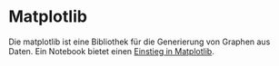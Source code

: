 # Matplotlib

Die matplotlib ist eine Bibliothek für die Generierung von
Graphen aus Daten. Ein Notebook bietet einen [Einstieg in Matplotlib](https://nbviewer.jupyter.org/github/tbs1-bo/software-101/blob/master/matplotlib/matplotlib.ipynb).